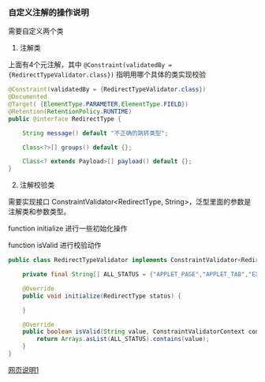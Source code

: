 ### 自定义注解的操作说明

需要自定义两个类
1.  注解类

上面有4个元注解，其中 `@Constraint(validatedBy = {RedirectTypeValidator.class})` 指明用哪个具体的类实现校验

```java
@Constraint(validatedBy = {RedirectTypeValidator.class})
@Documented
@Target( {ElementType.PARAMETER,ElementType.FIELD})
@Retention(RetentionPolicy.RUNTIME)
public @interface RedirectType {

    String message() default "不正确的跳转类型";

    Class<?>[] groups() default {};

    Class<? extends Payload>[] payload() default {};
}
```

2.  注解校验类

需要实现接口 ConstraintValidator<RedirectType, String>，泛型里面的参数是注解类和参数类型。

function initialize 进行一些初始化操作

function isValid 进行校验动作
```java
public class RedirectTypeValidator implements ConstraintValidator<RedirectType, String> {

    private final String[] ALL_STATUS = {"APPLET_PAGE","APPLET_TAB","EXT_APPLET_PAGE","EXT_APPLET_TAB","H5_PAGE","APPLET_CHAT","GOODS_ID","GOODS_CATEGORY","LIVE"};

    @Override
    public void initialize(RedirectType status) {

    }

    @Override
    public boolean isValid(String value, ConstraintValidatorContext context) {
        return Arrays.asList(ALL_STATUS).contains(value);
    }
}
```


[网页说明1](https://blog.csdn.net/qq_38439885/article/details/81227063)

